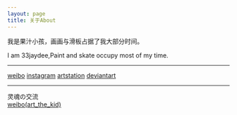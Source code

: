 ```yaml
---
layout: page
title: 关于About
---
```


我是果汁小孩，画画与滑板占据了我大部分时间。      

I am 33jaydee,Paint and skate occupy most of my time.   




---

[weibo](https://weibo.com/537396787)
[instagram](https://www.instagram.com/exd3ee)
[artstation](https://exd3ee.artstation.com)
[deviantart](https://www.deviantart.com/exd3ee)


---

灵魂の交流   
[weibo(art_the_kid)](https://weibo.com/u/7374316223)


<!--=S

 You love Minimalism, and you also love writing, Type is designed for you. Type focus on showing your content in a clean and simple way, focus on images, typography, and white space.


This is the base Jekyll theme. You can find out more info about customizing your Jekyll theme, as well as basic Jekyll usage documentation at [jekyllrb.com](http://jekyllrb.com/)

 Lorem ipsum dolor sit amet, vix ut case porro facilisis, alia possit neglegentur vis te. Has cu eirmod abhorreant, vel civibus efficiantur cu. Eu summo elitr vix, iusto putant maluisset per ut, ne etiam vivendum adipisci vel. Vis omnis tempor accusam ei, justo perpetua liberavisse cu qui. Saperet aliquando adipiscing ius ne, ne facer euripidis est. Pro mundi nostrum suavitate et.

-->
